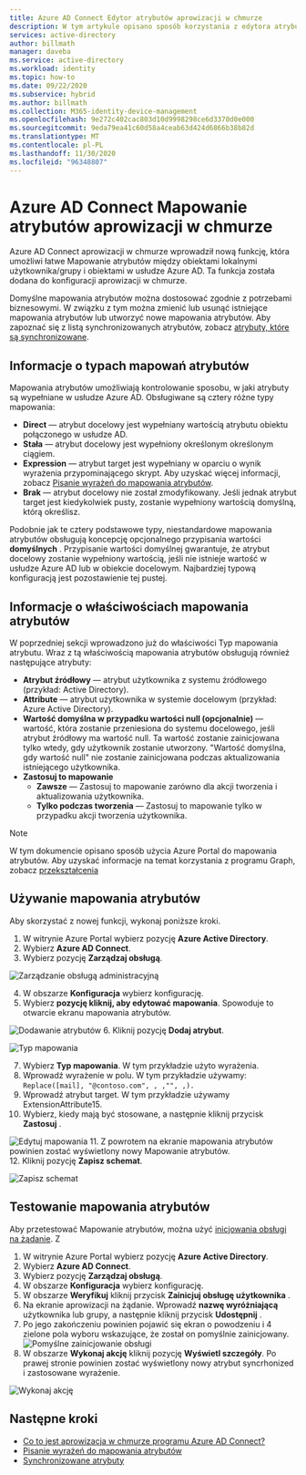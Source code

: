 ```yaml
---
title: Azure AD Connect Edytor atrybutów aprowizacji w chmurze
description: W tym artykule opisano sposób korzystania z edytora atrybutów.
services: active-directory
author: billmath
manager: daveba
ms.service: active-directory
ms.workload: identity
ms.topic: how-to
ms.date: 09/22/2020
ms.subservice: hybrid
ms.author: billmath
ms.collection: M365-identity-device-management
ms.openlocfilehash: 9e272c402cac803d10d9998298ce6d3370d0e000
ms.sourcegitcommit: 9eda79ea41c60d58a4ceab63d424d6866b38b82d
ms.translationtype: MT
ms.contentlocale: pl-PL
ms.lasthandoff: 11/30/2020
ms.locfileid: "96348807"
---
```

# <a name="azure-ad-connect-cloud-provisioning-attribute-mapping"></a>Azure AD Connect Mapowanie atrybutów aprowizacji w chmurze

Azure AD Connect aprowizacji w chmurze wprowadził nową funkcję, która umożliwi łatwe Mapowanie atrybutów między obiektami lokalnymi użytkownika/grupy i obiektami w usłudze Azure AD.  Ta funkcja została dodana do konfiguracji aprowizacji w chmurze.

Domyślne mapowania atrybutów można dostosować zgodnie z potrzebami biznesowymi. W związku z tym można zmienić lub usunąć istniejące mapowania atrybutów lub utworzyć nowe mapowania atrybutów.  Aby zapoznać się z listą synchronizowanych atrybutów, zobacz [atrybuty, które są synchronizowane](../hybrid/reference-connect-sync-attributes-synchronized.md?context=azure%2factive-directory%2fcloud-provisioning%2fcontext%2fcp-context/hybrid/reference-connect-sync-attributes-synchronized.md).

## <a name="understanding-attribute-mapping-types"></a>Informacje o typach mapowań atrybutów
Mapowania atrybutów umożliwiają kontrolowanie sposobu, w jaki atrybuty są wypełniane w usłudze Azure AD.
Obsługiwane są cztery różne typy mapowania:

- **Direct** — atrybut docelowy jest wypełniany wartością atrybutu obiektu połączonego w usłudze AD.
- **Stała** — atrybut docelowy jest wypełniony określonym określonym ciągiem.
- **Expression** — atrybut target jest wypełniany w oparciu o wynik wyrażenia przypominającego skrypt.
  Aby uzyskać więcej informacji, zobacz [Pisanie wyrażeń do mapowania atrybutów](reference-expressions.md).
- **Brak** — atrybut docelowy nie został zmodyfikowany. Jeśli jednak atrybut target jest kiedykolwiek pusty, zostanie wypełniony wartością domyślną, którą określisz.

Podobnie jak te cztery podstawowe typy, niestandardowe mapowania atrybutów obsługują koncepcję opcjonalnego przypisania wartości **domyślnych** . Przypisanie wartości domyślnej gwarantuje, że atrybut docelowy zostanie wypełniony wartością, jeśli nie istnieje wartość w usłudze Azure AD lub w obiekcie docelowym. Najbardziej typową konfiguracją jest pozostawienie tej pustej.

## <a name="understanding-attribute-mapping-properties"></a>Informacje o właściwościach mapowania atrybutów

W poprzedniej sekcji wprowadzono już do właściwości Typ mapowania atrybutu.
Wraz z tą właściwością mapowania atrybutów obsługują również następujące atrybuty:

- **Atrybut źródłowy** — atrybut użytkownika z systemu źródłowego (przykład: Active Directory).
- **Attribute** — atrybut użytkownika w systemie docelowym (przykład: Azure Active Directory).
- **Wartość domyślna w przypadku wartości null (opcjonalnie)** — wartość, która zostanie przeniesiona do systemu docelowego, jeśli atrybut źródłowy ma wartość null. Ta wartość zostanie zainicjowana tylko wtedy, gdy użytkownik zostanie utworzony. "Wartość domyślna, gdy wartość null" nie zostanie zainicjowana podczas aktualizowania istniejącego użytkownika.  
- **Zastosuj to mapowanie**
  - **Zawsze** — Zastosuj to mapowanie zarówno dla akcji tworzenia i aktualizowania użytkownika.
  - **Tylko podczas tworzenia** — Zastosuj to mapowanie tylko w przypadku akcji tworzenia użytkownika.

> [!NOTE]
> W tym dokumencie opisano sposób użycia Azure Portal do mapowania atrybutów.  Aby uzyskać informacje na temat korzystania z programu Graph, zobacz [przekształcenia](how-to-transformation.md)

## <a name="using-attribute-mapping"></a>Używanie mapowania atrybutów
Aby skorzystać z nowej funkcji, wykonaj poniższe kroki.

 1.  W witrynie Azure Portal wybierz pozycję **Azure Active Directory**.
 2.  Wybierz **Azure AD Connect**.
 3.  Wybierz pozycję **Zarządzaj obsługą**.

   ![Zarządzanie obsługą administracyjną](media/how-to-configure/manage1.png)
 
 4. W obszarze **Konfiguracja** wybierz konfigurację.
 5. Wybierz **pozycję kliknij, aby edytować mapowania**.  Spowoduje to otwarcie ekranu mapowania atrybutów.

 ![Dodawanie atrybutów](media/how-to-attribute-mapping/mapping6.png)
 6.  Kliknij pozycję **Dodaj atrybut**.

 ![Typ mapowania](media/how-to-attribute-mapping/mapping1.png)
 
 7. Wybierz **Typ mapowania**.  W tym przykładzie użyto wyrażenia.
 8.  Wprowadź wyrażenie w polu.  W tym przykładzie używamy: `Replace([mail], "@contoso.com", , ,"", ,).`
 9.  Wprowadź atrybut target.  W tym przykładzie używamy ExtensionAttribute15.
 10. Wybierz, kiedy mają być stosowane, a następnie kliknij przycisk **Zastosuj** .
   
   ![Edytuj mapowania](media/how-to-attribute-mapping/mapping2a.png)
 11. Z powrotem na ekranie mapowania atrybutów powinien zostać wyświetlony nowy Mapowanie atrybutów.  
 12. Kliknij pozycję **Zapisz schemat**.

 ![Zapisz schemat](media/how-to-attribute-mapping/mapping3.png)

## <a name="test-your-attribute-mapping"></a>Testowanie mapowania atrybutów
Aby przetestować Mapowanie atrybutów, można użyć [inicjowania obsługi na żądanie](how-to-on-demand-provision.md).  Z 

1.  W witrynie Azure Portal wybierz pozycję **Azure Active Directory**.
2.  Wybierz **Azure AD Connect**.
3.  Wybierz pozycję **Zarządzaj obsługą**.
4. W obszarze **Konfiguracja** wybierz konfigurację.
5. W obszarze **Weryfikuj** kliknij przycisk **Zainicjuj obsługę użytkownika** . 
6. Na ekranie aprowizacji na żądanie.  Wprowadź **nazwę wyróżniającą** użytkownika lub grupy, a następnie kliknij przycisk **Udostępnij** .  
7. Po jego zakończeniu powinien pojawić się ekran o powodzeniu i 4 zielone pola wyboru wskazujące, że został on pomyślnie zainicjowany.  
  ![Pomyślne zainicjowanie obsługi](media/how-to-attribute-mapping/mapping4.png)
1. W obszarze **Wykonaj akcję** kliknij pozycję **Wyświetl szczegóły**.  Po prawej stronie powinien zostać wyświetlony nowy atrybut syncrhonized i zastosowane wyrażenie.

  ![Wykonaj akcję](media/how-to-attribute-mapping/mapping5.png)

## <a name="next-steps"></a>Następne kroki

- [Co to jest aprowizacja w chmurze programu Azure AD Connect?](what-is-cloud-provisioning.md)
- [Pisanie wyrażeń do mapowania atrybutów](reference-expressions.md)
- [Synchronizowane atrybuty](../hybrid/reference-connect-sync-attributes-synchronized.md?context=azure%2factive-directory%2fcloud-provisioning%2fcontext%2fcp-context/hybrid/reference-connect-sync-attributes-synchronized.md)